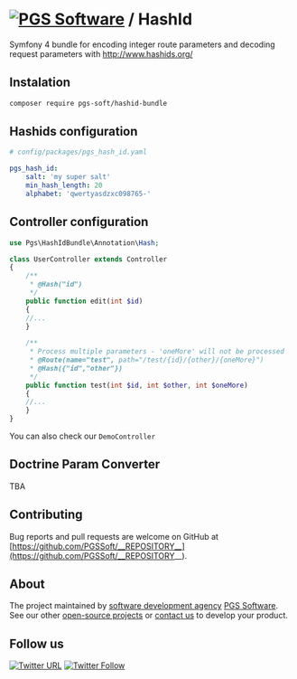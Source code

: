 # [![PGS Software](https://www.pgs-soft.com/pgssoft-logo.png)](https://www.pgs-soft.com) / HashId

Symfony 4 bundle for encoding integer route parameters and decoding request parameters with http://www.hashids.org/

## Instalation
```bash
composer require pgs-soft/hashid-bundle 
```

## Hashids configuration
```yaml
# config/packages/pgs_hash_id.yaml

pgs_hash_id:
    salt: 'my super salt'
    min_hash_length: 20
    alphabet: 'qwertyasdzxc098765-'
```

## Controller configuration
```php
use Pgs\HashIdBundle\Annotation\Hash;

class UserController extends Controller
{
    /**
     * @Hash("id")
     */
    public function edit(int $id)
    {
    //...
    }
    
    /**
     * Process multiple parameters - 'oneMore' will not be processed
     * @Route(name="test", path="/test/{id}/{other}/{oneMore}")
     * @Hash({"id","other"})
     */
    public function test(int $id, int $other, int $oneMore)
    {
    //...
    }
}
```

You can also check our `DemoController`

## Doctrine Param Converter
TBA

## Contributing

Bug reports and pull requests are welcome on GitHub at [https://github.com/PGSSoft/__REPOSITORY__](https://github.com/PGSSoft/__REPOSITORY__).


## About

The project maintained by [software development agency](https://www.pgs-soft.com/) [PGS Software](https://www.pgs-soft.com/).
See our other [open-source projects](https://github.com/PGSSoft) or [contact us](https://www.pgs-soft.com/contact-us/) to develop your product.


## Follow us

[![Twitter URL](https://img.shields.io/twitter/url/http/shields.io.svg?style=social)](https://twitter.com/intent/tweet?text=https://github.com/PGSSoft/InAppPurchaseButton)
[![Twitter Follow](https://img.shields.io/twitter/follow/pgssoftware.svg?style=social&label=Follow)](https://twitter.com/pgssoftware)